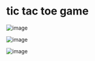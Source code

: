 # tic tac toe game

![image](https://github.com/omkarpatole1799/tic-tac-toe/assets/56589966/912cb694-ef5e-4763-8bab-4cd912c47c56)

![image](https://github.com/omkarpatole1799/tic-tac-toe/assets/56589966/39c6950f-608b-4a63-9e6f-f0618d18941f)


![image](https://github.com/omkarpatole1799/tic-tac-toe/assets/56589966/2a367555-31e7-4986-9034-9140c416bf1e)
